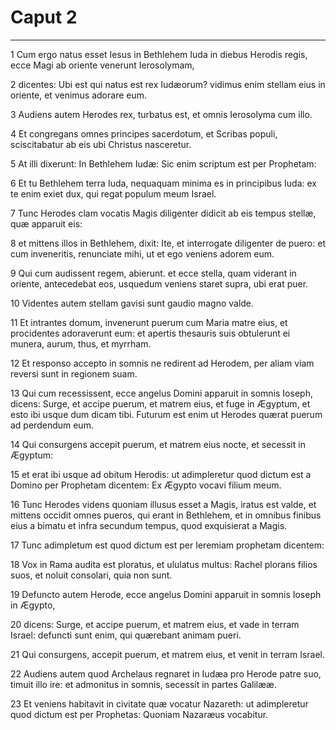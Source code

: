 # Caput 2

***

1 Cum ergo natus esset Iesus in Bethlehem Iuda in diebus Herodis regis, ecce Magi ab oriente venerunt Ierosolymam,

2 dicentes: Ubi est qui natus est rex Iudæorum? vidimus enim stellam eius in oriente, et venimus adorare eum.

3 Audiens autem Herodes rex, turbatus est, et omnis Ierosolyma cum illo.

4 Et congregans omnes principes sacerdotum, et Scribas populi, sciscitabatur ab eis ubi Christus nasceretur.

5 At illi dixerunt: In Bethlehem Iudæ: Sic enim scriptum est per Prophetam:

6 Et tu Bethlehem terra Iuda, nequaquam minima es in principibus Iuda: ex te enim exiet dux, qui regat populum meum Israel.

7 Tunc Herodes clam vocatis Magis diligenter didicit ab eis tempus stellæ, quæ apparuit eis:

8 et mittens illos in Bethlehem, dixit: Ite, et interrogate diligenter de puero: et cum inveneritis, renunciate mihi, ut et ego veniens adorem eum.

9 Qui cum audissent regem, abierunt. et ecce stella, quam viderant in oriente, antecedebat eos, usquedum veniens staret supra, ubi erat puer.

10 Videntes autem stellam gavisi sunt gaudio magno valde.

11 Et intrantes domum, invenerunt puerum cum Maria matre eius, et procidentes adoraverunt eum: et apertis thesauris suis obtulerunt ei munera, aurum, thus, et myrrham.

12 Et responso accepto in somnis ne redirent ad Herodem, per aliam viam reversi sunt in regionem suam.

13 Qui cum recessissent, ecce angelus Domini apparuit in somnis Ioseph, dicens: Surge, et accipe puerum, et matrem eius, et fuge in Ægyptum, et esto ibi usque dum dicam tibi. Futurum est enim ut Herodes quærat puerum ad perdendum eum.

14 Qui consurgens accepit puerum, et matrem eius nocte, et secessit in Ægyptum:

15 et erat ibi usque ad obitum Herodis: ut adimpleretur quod dictum est a Domino per Prophetam dicentem: Ex Ægypto vocavi filium meum.

16 Tunc Herodes videns quoniam illusus esset a Magis, iratus est valde, et mittens occidit omnes pueros, qui erant in Bethlehem, et in omnibus finibus eius a bimatu et infra secundum tempus, quod exquisierat a Magis.

17 Tunc adimpletum est quod dictum est per Ieremiam prophetam dicentem:

18 Vox in Rama audita est ploratus, et ululatus multus: Rachel plorans filios suos, et noluit consolari, quia non sunt.

19 Defuncto autem Herode, ecce angelus Domini apparuit in somnis Ioseph in Ægypto,

20 dicens: Surge, et accipe puerum, et matrem eius, et vade in terram Israel: defuncti sunt enim, qui quærebant animam pueri.

21 Qui consurgens, accepit puerum, et matrem eius, et venit in terram Israel.

22 Audiens autem quod Archelaus regnaret in Iudæa pro Herode patre suo, timuit illo ire: et admonitus in somnis, secessit in partes Galilææ.

23 Et veniens habitavit in civitate quæ vocatur Nazareth: ut adimpleretur quod dictum est per Prophetas: Quoniam Nazaræus vocabitur.

